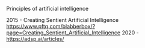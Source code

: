 Principles of artificial intelligence

2015 - Creating Sentient Artificial Intelligence https://www.pftq.com/blabberbox/?page=Creating_Sentient_Artificial_Intelligence
2020 - https://adsp.ai/articles/